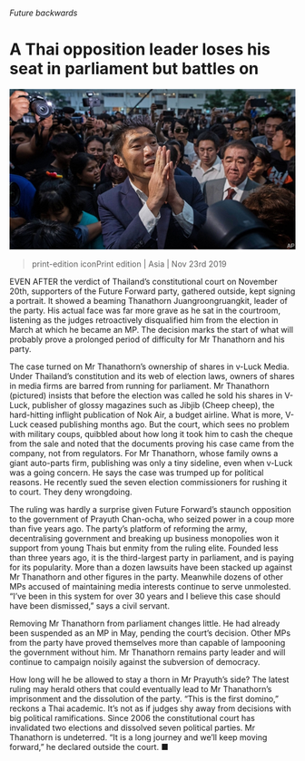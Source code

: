 ###### Future backwards

# A Thai opposition leader loses his seat in parliament but battles on 

![image](images/20191123_ASP002_0.jpg) 

> print-edition iconPrint edition | Asia | Nov 23rd 2019 

EVEN AFTER the verdict of Thailand’s constitutional court on November 20th, supporters of the Future Forward party, gathered outside, kept signing a portrait. It showed a beaming Thanathorn Juangroongruangkit, leader of the party. His actual face was far more grave as he sat in the courtroom, listening as the judges retroactively disqualified him from the election in March at which he became an MP. The decision marks the start of what will probably prove a prolonged period of difficulty for Mr Thanathorn and his party.  

The case turned on Mr Thanathorn’s ownership of shares in v-Luck Media. Under Thailand’s constitution and its web of election laws, owners of shares in media firms are barred from running for parliament. Mr Thanathorn (pictured) insists that before the election was called he sold his shares in V-Luck, publisher of glossy magazines such as Jibjib (Cheep cheep), the hard-hitting inflight publication of Nok Air, a budget airline. What is more, V-Luck ceased publishing months ago. But the court, which sees no problem with military coups, quibbled about how long it took him to cash the cheque from the sale and noted that the documents proving his case came from the company, not from regulators. For Mr Thanathorn, whose family owns a giant auto-parts firm, publishing was only a tiny sideline, even when v-Luck was a going concern. He says the case was trumped up for political reasons. He recently sued the seven election commissioners for rushing it to court. They deny wrongdoing. 

The ruling was hardly a surprise given Future Forward’s staunch opposition to the government of Prayuth Chan-ocha, who seized power in a coup more than five years ago. The party’s platform of reforming the army, decentralising government and breaking up business monopolies won it support from young Thais but enmity from the ruling elite. Founded less than three years ago, it is the third-largest party in parliament, and is paying for its popularity. More than a dozen lawsuits have been stacked up against Mr Thanathorn and other figures in the party. Meanwhile dozens of other MPs accused of maintaining media interests continue to serve unmolested. “I’ve been in this system for over 30 years and I believe this case should have been dismissed,” says a civil servant.  

Removing Mr Thanathorn from parliament changes little. He had already been suspended as an MP in May, pending the court’s decision. Other MPs from the party have proved themselves more than capable of lampooning the government without him. Mr Thanathorn remains party leader and will continue to campaign noisily against the subversion of democracy.  

How long will he be allowed to stay a thorn in Mr Prayuth’s side? The latest ruling may herald others that could eventually lead to Mr Thanathorn’s imprisonment and the dissolution of the party. “This is the first domino,” reckons a Thai academic. It’s not as if judges shy away from decisions with big political ramifications. Since 2006 the constitutional court has invalidated two elections and dissolved seven political parties. Mr Thanathorn is undeterred. “It is a long journey and we’ll keep moving forward,” he declared outside the court. ■ 

